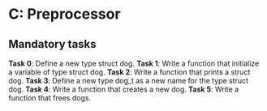 # C: Preprocessor

## Mandatory tasks

**Task 0**: Define a new type struct dog.
**Task 1**: Write a function that initialize a variable of type struct dog.
**Task 2**: Write a function that prints a struct dog.
**Task 3**: Define a new type dog_t as a new name for the type struct dog.
**Task 4**: Write a function that creates a new dog.
**Task 5**: Write a function that frees dogs.
